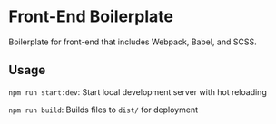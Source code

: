 # Front-End Boilerplate

Boilerplate for front-end that includes Webpack, Babel, and SCSS.

## Usage
`npm run start:dev`: Start local development server with hot reloading

`npm run build`: Builds files to `dist/` for deployment 
